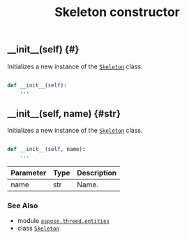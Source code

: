 ﻿---
title: Skeleton constructor
second_title: Aspose.3D for Python via .NET API References
description: 
type: docs
weight: 10
url: /python-net/aspose.threed.entities/skeleton/__init__/
is_root: false
---

## \_\_init\_\_(self) {#}

Initializes a new instance of the [`Skeleton`](/3d/python-net/aspose.threed.entities/skeleton) class.



```python

def __init__(self):
    ...
```




## \_\_init\_\_(self, name) {#str}

Initializes a new instance of the [`Skeleton`](/3d/python-net/aspose.threed.entities/skeleton) class.



```python

def __init__(self, name):
    ...
```


| Parameter | Type | Description |
| :- | :- | :- |
| name | str | Name. |



### See Also
* module [`aspose.threed.entities`](../../)
* class [`Skeleton`](/3d/python-net/aspose.threed.entities/skeleton)
